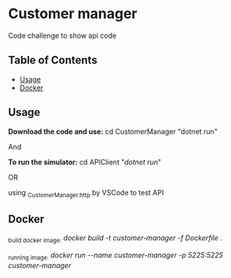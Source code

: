 # Customer manager

Code challenge to show api code

## Table of Contents

- [Usage](#usage)
- [Docker](#docker)

## Usage

**Download the code and use:**
cd CustomerManager
"dotnet run"

And

**To run the simulator:**
cd APIClient "*dotnet run*"

OR

using <sub>CustomerManager.http</sub> by VSCode to test API

## Docker
<sub>build docker image:</sub> *docker build -t customer-manager -f Dockerfile .*

<sub>running image:</sub> *docker run --name customer-manager -p 5225:5225 customer-manager*




